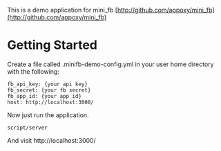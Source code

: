 
This is a demo application for mini_fb [http://github.com/appoxy/mini_fb](http://github.com/appoxy/mini_fb)

Getting Started
===============

Create a file called .minifb-demo-config.yml in your user home directory with the following:

    fb_api_key: {your api key}
    fb_secret: {your fb secret}
    fb_app_id: {your app id}
    host: http://localhost:3000/

Now just run the application.

    script/server

And visit http://localhost:3000/

